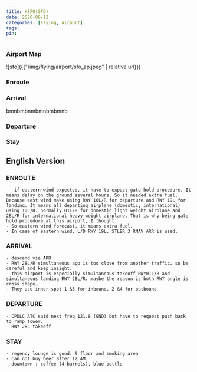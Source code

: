 ```yaml
---
title: KSFO(SFO)
date: 2020-08-12
categories: [Flying, Airport]
tags:
pin:
---
```

### Airport Map
![sfo]({{"/img/flying/airport/sfo_ap.jpeg" | relative url}})

### Enroute

### Arrival
bmnbmbnmbmnbmbmnb
### Departure

### Stay

## English Version

### ENROUTE
	-  if eastern wind expected, it have to expect gate hold procedure. It means delay on the ground several hours. So it needed extra fuel. Because east wind make using RWY 10L/R for departure and RWY 19L for landing. It means all departing airplane (domestic, international) using 10L/R. normally 01L/R for domestic light weight airplane and 28L/R for international heavy weight airplane. That is why being gate hold procedure at this airport, I thought.
	- So eastern wind forecast, it means extra fuel.  
	- In case of eastern wind, L/D RWY 19L, STLER 3 RNAV ARR is used.

### ARRIVAL
	- descend via ARR
	- RWY 28L/R simultaneous app is too close from another traffic. so be careful and keep insight.
	- this airport is especially simultaneous takeoff RWY01L/R and simultaneous landing RWY 28L/R. maybe the reason is both RWY angle is cross shape…
	- They use inner spot 1 &3 for inbound, 2 &4 for outbound




### DEPARTURE
	- CPDLC ATC said next freq 121.8 (GND) but have to request push back to ramp tower.
	- RWY 28L takeoff

### STAY
	- regency lounge is good. 9 floor and smoking area
	- Can not buy beer after 12 AM.
	- downtown : coffee (4 barrels), blue bottle
